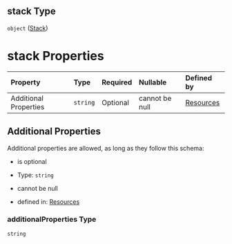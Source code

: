 ## stack Type

`object` ([Stack](resources-properties-resources-properties-autotasksecrets-properties-stack.md))

# stack Properties

| Property              | Type     | Required | Nullable       | Defined by                                                                                                                                                                                                 |
| :-------------------- | :------- | :------- | :------------- | :--------------------------------------------------------------------------------------------------------------------------------------------------------------------------------------------------------- |
| Additional Properties | `string` | Optional | cannot be null | [Resources](resources-properties-resources-properties-autotasksecrets-properties-stack-additionalproperties.md "#/properties/Resources/properties/secrets/properties/stack/additionalProperties") |

## Additional Properties

Additional properties are allowed, as long as they follow this schema:



*   is optional

*   Type: `string`

*   cannot be null

*   defined in: [Resources](resources-properties-resources-properties-autotasksecrets-properties-stack-additionalproperties.md "#/properties/Resources/properties/secrets/properties/stack/additionalProperties")

### additionalProperties Type

`string`
